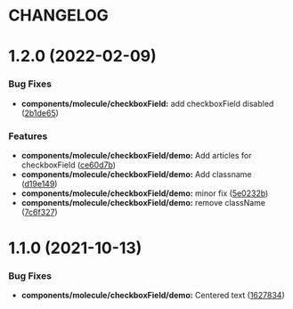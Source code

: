# CHANGELOG

# 1.2.0 (2022-02-09)


### Bug Fixes

* **components/molecule/checkboxField:** add checkboxField disabled ([2b1de65](https://github.com/SUI-Components/sui-components/commit/2b1de6503146bf10d88f7480136fd472a12741f6))


### Features

* **components/molecule/checkboxField/demo:** Add articles for checkboxField ([ce60d7b](https://github.com/SUI-Components/sui-components/commit/ce60d7b0bc11663dc35fb0639c52be6c2753e6db))
* **components/molecule/checkboxField/demo:** Add classname ([d19e149](https://github.com/SUI-Components/sui-components/commit/d19e149231a218517c7d990e79b1c79207443fde))
* **components/molecule/checkboxField/demo:** minor fix ([5e0232b](https://github.com/SUI-Components/sui-components/commit/5e0232b73c662f3516ec34eb38c312971da3cf87))
* **components/molecule/checkboxField/demo:** remove className ([7c6f327](https://github.com/SUI-Components/sui-components/commit/7c6f32783c980ed88a34aafaf78ffcff4879d483))



# 1.1.0 (2021-10-13)


### Bug Fixes

* **components/molecule/checkboxField/demo:** Centered text ([1627834](https://github.com/SUI-Components/sui-components/commit/16278349cf0a496d61487f10214eb9c5a11314e7))



